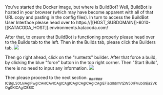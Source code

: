 You've started the Docker image, but where is BuildBot? Well, BuildBot is hosted in your browser (which may have become apparent with all of that URL copy and pasting in the config files). 
In turn to access the BuildBot User Interface please head over to https://[[HOST_SUBDOMAIN]]-8010-[[KATACODA_HOST]].environments.katacoda.com/

After that, to ensure that BuildBot is functioning properly please head over to the Builds tab to the left. Then in the Builds tab, please click the Builders tab.
![](https://i.gyazo.com/e1c0d65a0244dd24f8339a72509db0dc.gif)

Then go right ahead, click on the "runtests" builder. After that force a build, by clicking the blue "force" button in the top right corner. Then "Start Build", there is no need to input any information. 
![](https://i.gyazo.com/645aec94e79b922d17ce9732ca21fc65.gif)

Then please proceed to the next section. 
<sub>###### ICBgLS0tJyAgIFwgICAvICAvICAgICAgICAgICAgICAgICAgIEFjaGlldmVtZW50IFVubG9ja2VkOg0KICAgICB8IC</sub>
